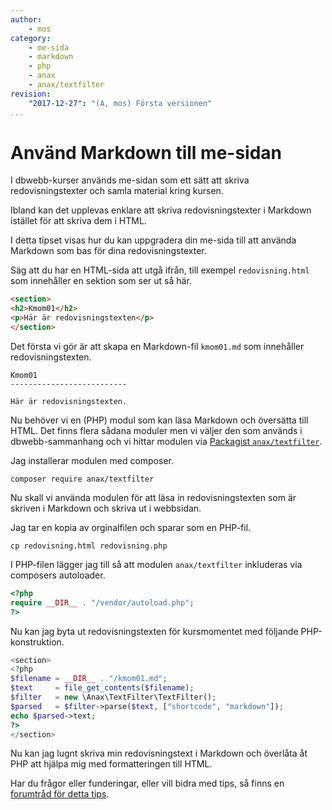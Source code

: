 ```yaml
---
author:
    - mos
category:
    - me-sida
    - markdown
    - php
    - anax
    - anax/textfilter
revision:
    "2017-12-27": "(A, mos) Första versionen"
...
```

Använd Markdown till me-sidan
==================================

I dbwebb-kurser används me-sidan som ett sätt att skriva redovisningstexter och samla material kring kursen.

Ibland kan det upplevas enklare att skriva redovisningstexter i Markdown istället för att skriva dem i HTML.

<!--more-->

I detta tipset visas hur du kan uppgradera din me-sida till att använda Markdown som bas för dina redovisningstexter.

Säg att du har en HTML-sida att utgå ifrån, till exempel `redovisning.html` som innehåller en sektion som ser ut så här.

```html
<section>
<h2>Kmom01</h2>
<p>Här är redovisningstexten</p>
</section>
```

Det första vi gör är att skapa en Markdown-fil `kmom01.md` som innehåller redovisningstexten.

```text
Kmom01
--------------------------

Här är redovisningstexten.

```

Nu behöver vi en (PHP) modul som kan läsa Markdown och översätta till HTML. Det finns flera sådana moduler men vi väljer den som används i dbwebb-sammanhang och vi hittar modulen via [Packagist `anax/textfilter`](https://packagist.org/packages/anax/textfilter).

Jag installerar modulen med composer.

```text
composer require anax/textfilter
```

Nu skall vi använda modulen för att läsa in redovisningstexten som är skriven i Markdown och skriva ut i webbsidan.

Jag tar en kopia av orginalfilen och sparar som en PHP-fil.

```text
cp redovisning.html redovisning.php
```

I PHP-filen lägger jag till så att modulen `anax/textfilter` inkluderas via composers autoloader.

```php
<?php
require __DIR__ . "/vendor/autoload.php";
?>
```

Nu kan jag byta ut redovisningstexten för kursmomentet med följande PHP-konstruktion.

```php
<section>
<?php
$filename = __DIR__ . "/kmom01.md";
$text     = file_get_contents($filename);
$filter   = new \Anax\TextFilter\TextFilter();
$parsed   = $filter->parse($text, ["shortcode", "markdown"]);
echo $parsed->text;
?>
</section>
```

Nu kan jag lugnt skriva min redovisningstext i Markdown och överlåta åt PHP att hjälpa mig med formatteringen till HTML.

Har du frågor eller funderingar, eller vill bidra med tips, så finns en [forumtråd för detta tips](t/XX).
